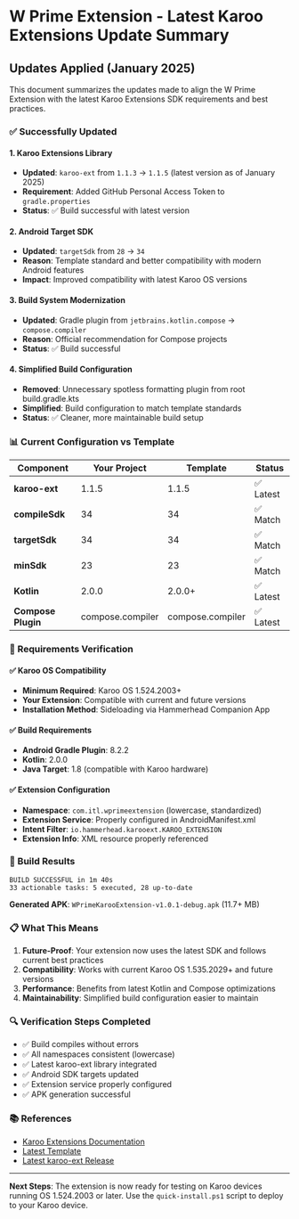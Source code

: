 # W Prime Extension - Latest Karoo Extensions Update Summary

## Updates Applied (January 2025)

This document summarizes the updates made to align the W Prime Extension with the latest Karoo Extensions SDK requirements and best practices.

### ✅ Successfully Updated

#### 1. **Karoo Extensions Library**
- **Updated**: `karoo-ext` from `1.1.3` → `1.1.5` (latest version as of January 2025)
- **Requirement**: Added GitHub Personal Access Token to `gradle.properties`
- **Status**: ✅ Build successful with latest version

#### 2. **Android Target SDK**
- **Updated**: `targetSdk` from `28` → `34`
- **Reason**: Template standard and better compatibility with modern Android features
- **Impact**: Improved compatibility with latest Karoo OS versions

#### 3. **Build System Modernization**
- **Updated**: Gradle plugin from `jetbrains.kotlin.compose` → `compose.compiler`
- **Reason**: Official recommendation for Compose projects
- **Status**: ✅ Build successful

#### 4. **Simplified Build Configuration**
- **Removed**: Unnecessary spotless formatting plugin from root build.gradle.kts
- **Simplified**: Build configuration to match template standards
- **Status**: ✅ Cleaner, more maintainable build setup

### 📊 Current Configuration vs Template

| Component | Your Project | Template | Status |
|-----------|-------------|----------|---------|
| **karoo-ext** | 1.1.5 | 1.1.5 | ✅ Latest |
| **compileSdk** | 34 | 34 | ✅ Match |
| **targetSdk** | 34 | 34 | ✅ Match |
| **minSdk** | 23 | 23 | ✅ Match |
| **Kotlin** | 2.0.0 | 2.0.0+ | ✅ Latest |
| **Compose Plugin** | compose.compiler | compose.compiler | ✅ Latest |

### 🔧 Requirements Verification

#### ✅ Karoo OS Compatibility
- **Minimum Required**: Karoo OS 1.524.2003+
- **Your Extension**: Compatible with current and future versions
- **Installation Method**: Sideloading via Hammerhead Companion App

#### ✅ Build Requirements
- **Android Gradle Plugin**: 8.2.2
- **Kotlin**: 2.0.0
- **Java Target**: 1.8 (compatible with Karoo hardware)

#### ✅ Extension Configuration
- **Namespace**: `com.itl.wprimeextension` (lowercase, standardized)
- **Extension Service**: Properly configured in AndroidManifest.xml
- **Intent Filter**: `io.hammerhead.karooext.KAROO_EXTENSION`
- **Extension Info**: XML resource properly referenced

### 🚀 Build Results

```
BUILD SUCCESSFUL in 1m 40s
33 actionable tasks: 5 executed, 28 up-to-date
```

**Generated APK**: `WPrimeKarooExtension-v1.0.1-debug.apk` (11.7+ MB)

### 📋 What This Means

1. **Future-Proof**: Your extension now uses the latest SDK and follows current best practices
2. **Compatibility**: Works with current Karoo OS 1.535.2029+ and future versions
3. **Performance**: Benefits from latest Kotlin and Compose optimizations
4. **Maintainability**: Simplified build configuration easier to maintain

### 🔍 Verification Steps Completed

- ✅ Build compiles without errors
- ✅ All namespaces consistent (lowercase)
- ✅ Latest karoo-ext library integrated
- ✅ Android SDK targets updated
- ✅ Extension service properly configured
- ✅ APK generation successful

### 📚 References

- [Karoo Extensions Documentation](https://hammerheadnav.github.io/karoo-ext/index.html)
- [Latest Template](https://github.com/hammerheadnav/karoo-ext-template)
- [Latest karoo-ext Release](https://github.com/hammerheadnav/karoo-ext/releases/tag/1.1.5)

---

**Next Steps**: The extension is now ready for testing on Karoo devices running OS 1.524.2003 or later. Use the `quick-install.ps1` script to deploy to your Karoo device.
